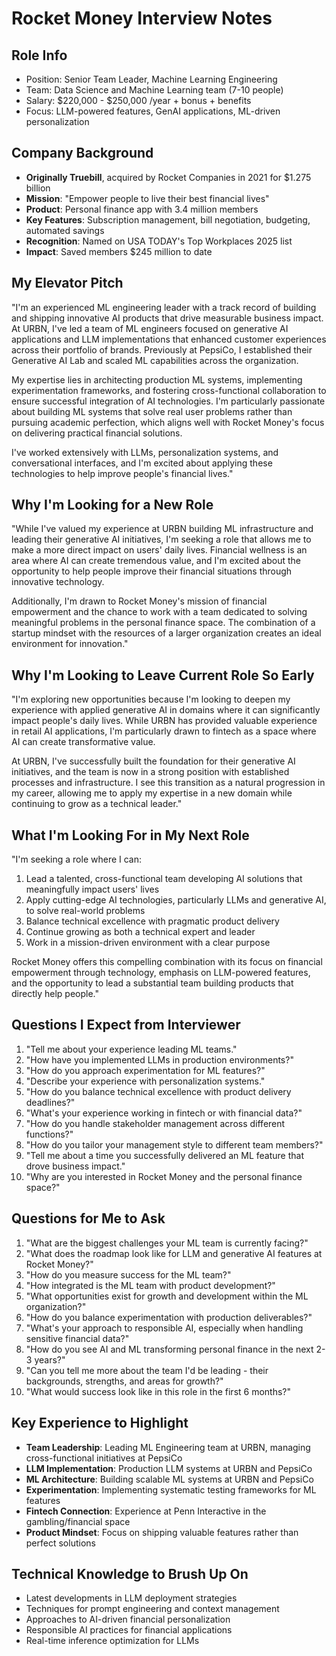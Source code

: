# Rocket Money Interview Notes

## Role Info
- Position: Senior Team Leader, Machine Learning Engineering
- Team: Data Science and Machine Learning team (7-10 people)
- Salary: $220,000 - $250,000 /year + bonus + benefits
- Focus: LLM-powered features, GenAI applications, ML-driven personalization

## Company Background
- **Originally Truebill**, acquired by Rocket Companies in 2021 for $1.275 billion
- **Mission**: "Empower people to live their best financial lives"
- **Product**: Personal finance app with 3.4 million members
- **Key Features**: Subscription management, bill negotiation, budgeting, automated savings
- **Recognition**: Named on USA TODAY's Top Workplaces 2025 list
- **Impact**: Saved members $245 million to date

## My Elevator Pitch
"I'm an experienced ML engineering leader with a track record of building and shipping innovative AI products that drive measurable business impact. At URBN, I've led a team of ML engineers focused on generative AI applications and LLM implementations that enhanced customer experiences across their portfolio of brands. Previously at PepsiCo, I established their Generative AI Lab and scaled ML capabilities across the organization.

My expertise lies in architecting production ML systems, implementing experimentation frameworks, and fostering cross-functional collaboration to ensure successful integration of AI technologies. I'm particularly passionate about building ML systems that solve real user problems rather than pursuing academic perfection, which aligns well with Rocket Money's focus on delivering practical financial solutions.

I've worked extensively with LLMs, personalization systems, and conversational interfaces, and I'm excited about applying these technologies to help improve people's financial lives."

## Why I'm Looking for a New Role
"While I've valued my experience at URBN building ML infrastructure and leading their generative AI initiatives, I'm seeking a role that allows me to make a more direct impact on users' daily lives. Financial wellness is an area where AI can create tremendous value, and I'm excited about the opportunity to help people improve their financial situations through innovative technology.

Additionally, I'm drawn to Rocket Money's mission of financial empowerment and the chance to work with a team dedicated to solving meaningful problems in the personal finance space. The combination of a startup mindset with the resources of a larger organization creates an ideal environment for innovation."

## Why I'm Looking to Leave Current Role So Early
"I'm exploring new opportunities because I'm looking to deepen my experience with applied generative AI in domains where it can significantly impact people's daily lives. While URBN has provided valuable experience in retail AI applications, I'm particularly drawn to fintech as a space where AI can create transformative value.

At URBN, I've successfully built the foundation for their generative AI initiatives, and the team is now in a strong position with established processes and infrastructure. I see this transition as a natural progression in my career, allowing me to apply my expertise in a new domain while continuing to grow as a technical leader."

## What I'm Looking For in My Next Role
"I'm seeking a role where I can:
1. Lead a talented, cross-functional team developing AI solutions that meaningfully impact users' lives
2. Apply cutting-edge AI technologies, particularly LLMs and generative AI, to solve real-world problems
3. Balance technical excellence with pragmatic product delivery
4. Continue growing as both a technical expert and leader
5. Work in a mission-driven environment with a clear purpose

Rocket Money offers this compelling combination with its focus on financial empowerment through technology, emphasis on LLM-powered features, and the opportunity to lead a substantial team building products that directly help people."

## Questions I Expect from Interviewer
1. "Tell me about your experience leading ML teams."
2. "How have you implemented LLMs in production environments?"
3. "How do you approach experimentation for ML features?"
4. "Describe your experience with personalization systems."
5. "How do you balance technical excellence with product delivery deadlines?"
6. "What's your experience working in fintech or with financial data?"
7. "How do you handle stakeholder management across different functions?"
8. "How do you tailor your management style to different team members?"
9. "Tell me about a time you successfully delivered an ML feature that drove business impact."
10. "Why are you interested in Rocket Money and the personal finance space?"

## Questions for Me to Ask
1. "What are the biggest challenges your ML team is currently facing?"
2. "What does the roadmap look like for LLM and generative AI features at Rocket Money?"
3. "How do you measure success for the ML team?"
4. "How integrated is the ML team with product development?"
5. "What opportunities exist for growth and development within the ML organization?"
6. "How do you balance experimentation with production deliverables?"
7. "What's your approach to responsible AI, especially when handling sensitive financial data?"
8. "How do you see AI and ML transforming personal finance in the next 2-3 years?"
9. "Can you tell me more about the team I'd be leading - their backgrounds, strengths, and areas for growth?"
10. "What would success look like in this role in the first 6 months?"

## Key Experience to Highlight
- **Team Leadership**: Leading ML Engineering team at URBN, managing cross-functional initiatives at PepsiCo
- **LLM Implementation**: Production LLM systems at URBN and PepsiCo
- **ML Architecture**: Building scalable ML systems at URBN and PepsiCo
- **Experimentation**: Implementing systematic testing frameworks for ML features
- **Fintech Connection**: Experience at Penn Interactive in the gambling/financial space
- **Product Mindset**: Focus on shipping valuable features rather than perfect solutions

## Technical Knowledge to Brush Up On
- Latest developments in LLM deployment strategies
- Techniques for prompt engineering and context management
- Approaches to AI-driven financial personalization
- Responsible AI practices for financial applications
- Real-time inference optimization for LLMs